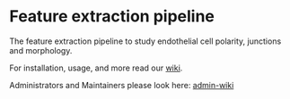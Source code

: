 # Feature extraction pipeline

The feature extraction pipeline to study endothelial cell polarity, junctions and morphology. 

For installation, usage, and more read our [wiki](https://polarityjam.readthedocs.io/en/latest/).

Administrators and Maintainers please look here: [admin-wiki](https://github.com/polarityjam/polarityjam/wiki)
